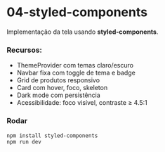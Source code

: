 # 04-styled-components

Implementação da tela usando **styled-components**.

### Recursos:
- ThemeProvider com temas claro/escuro
- Navbar fixa com toggle de tema e badge
- Grid de produtos responsivo
- Card com hover, foco, skeleton
- Dark mode com persistência
- Acessibilidade: foco visível, contraste ≥ 4.5:1

### Rodar
```bash
npm install styled-components
npm run dev
